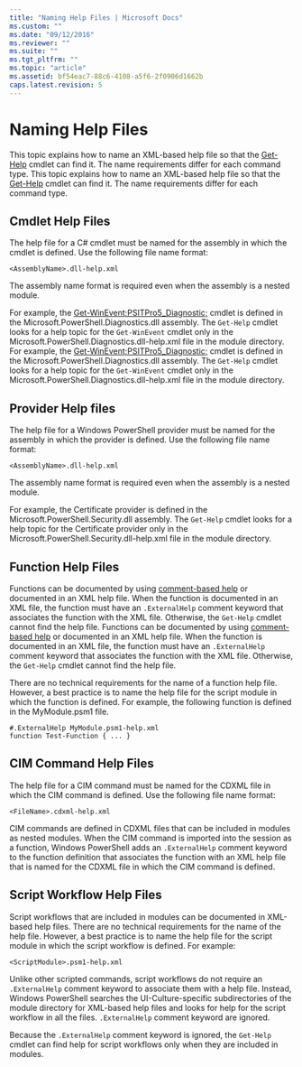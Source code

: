 ```yaml
---
title: "Naming Help Files | Microsoft Docs"
ms.custom: ""
ms.date: "09/12/2016"
ms.reviewer: ""
ms.suite: ""
ms.tgt_pltfrm: ""
ms.topic: "article"
ms.assetid: bf54eac7-88c6-4108-a5f6-2f0906d1662b
caps.latest.revision: 5
---
```

# Naming Help Files

This topic explains how to name an XML-based help file so that the [Get-Help](/powershell/module/Microsoft.PowerShell.Core/Get-Help) cmdlet can find it. The name requirements differ for each command type.
This topic explains how to name an XML-based help file so that the [Get-Help](http://msdn.microsoft.com/en-us/1f46eeb4-49d7-4bec-bb29-395d9b42f54a) cmdlet can find it. The name requirements differ for each command type.

## Cmdlet Help Files

 The help file for a C# cmdlet must be named for the assembly in which the cmdlet is defined. Use the following file name format:

```
<AssemblyName>.dll-help.xml
```

 The assembly name format is required even when the assembly is a nested module.

 For example, the [Get-WinEvent;PSITPro5_Diagnostic;](/powershell/module/Microsoft.PowerShell.Diagnostics/Get-WinEvent) cmdlet is defined in the Microsoft.PowerShell.Diagnostics.dll assembly. The `Get-Help` cmdlet looks for a help topic for the `Get-WinEvent` cmdlet only in the Microsoft.PowerShell.Diagnostics.dll-help.xml file in the module directory.
 For example, the [Get-WinEvent;PSITPro5_Diagnostic;](/powershell/module/Microsoft.PowerShell.Diagnostics/Get-WinEvent) cmdlet is defined in the Microsoft.PowerShell.Diagnostics.dll assembly. The `Get-Help` cmdlet looks for a help topic for the `Get-WinEvent` cmdlet only in the Microsoft.PowerShell.Diagnostics.dll-help.xml file in the module directory.

## Provider Help files

 The help file for a Windows PowerShell provider must be named for the assembly in which the provider is defined. Use the following file name format:

```
<AssemblyName>.dll-help.xml
```

 The assembly name format is required even when the assembly is a nested module.

 For example, the Certificate provider is defined in the Microsoft.PowerShell.Security.dll assembly. The `Get-Help` cmdlet looks for a help topic for the Certificate provider only in the Microsoft.PowerShell.Security.dll-help.xml file in the module directory.

## Function Help Files

 Functions can be documented by using [comment-based help](/powershell/module/microsoft.powershell.core/about/about_comment_based_help) or documented in an XML help file. When the function is documented in an XML file, the function must have an `.ExternalHelp` comment keyword that associates the function with the XML file. Otherwise, the `Get-Help` cmdlet cannot find the help file.
 Functions can be documented by using [comment-based help](/powershell/module/microsoft.powershell.core/about/about_comment_based_help) or documented in an XML help file. When the function is documented in an XML file, the function must have an `.ExternalHelp` comment keyword that associates the function with the XML file. Otherwise, the `Get-Help` cmdlet cannot find the help file.

 There are no technical requirements for the name of a function help file. However, a best practice is to name the help file for the script module in which the function is defined. For example, the following function is defined in the MyModule.psm1 file.

```
#.ExternalHelp MyModule.psm1-help.xml
function Test-Function { ... }
```

## CIM Command Help Files

 The help file for a CIM command must be named for the CDXML file in which the CIM command is defined. Use the following file name format:

```
<FileName>.cdxml-help.xml
```

 CIM commands are defined in CDXML files that can be included in modules as nested modules. When the CIM command is imported into the session as a function, Windows PowerShell adds an `.ExternalHelp` comment keyword to the function definition that associates the function with an XML help file that is named for the CDXML file in which the CIM command is defined.

## Script Workflow Help Files

 Script workflows that are included in modules can be documented in XML-based help files. There are no technical requirements for the name of the help file. However, a best practice is to name the help file for the script module in which the script workflow is defined. For example:

```
<ScriptModule>.psm1-help.xml
```

 Unlike other scripted commands, script workflows do not require an `.ExternalHelp` comment keyword to associate them with a help file. Instead, Windows PowerShell searches the UI-Culture-specific subdirectories of the module directory for XML-based help files and looks for help for the script workflow in all the files. `.ExternalHelp` comment keyword are ignored.

 Because the `.ExternalHelp` comment keyword is ignored, the `Get-Help` cmdlet can find help for script workflows only when they are included in modules.